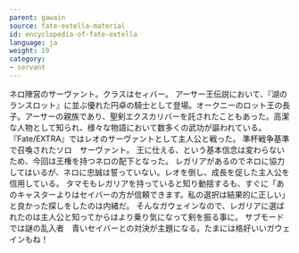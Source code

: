 ```yaml
---
parent: gawain
source: fate-extella-material
id: encyclopedia-of-fate-extella
language: ja
weight: 19
category:
- servant
---
```


ネロ陣営のサーヴァント。クラスはセィバー。
アーサー王伝説において、『湖のランスロット』に並ぶ優れた円卓の騎士として登場。オークニーのロット王の長子。アーサーの親族であり、聖剣エクスカリバーを託されたこともあった。高潔な人物として知られ、様々な物語において数多くの武功が謳われている。
『Fate/EXTRA』ではレオのサーヴァントとして主人公と戦った。
準杯戦争基準で召喚されたソロ　サーヴァント。
王に仕える、という基本信念は変わらないため、今回は王権を持つネロの配下となった。
レガリアがあるのでネロに協力してはいるが、ネロに忠誠は誓っていない。レオを倒し、成長を促した主人公を信用している。
タマモもレガリアを持っていると知り動揺するも、すぐに「あのキャスターよりはセイバーの方が信頼できます。私の選択は結果的に正しい」と良かった探しをしたのは内緒だ。
そんなガウェインなので、レガリアに選ばれたのは主人公と知ってからはより乗り気になって剣を振る事に。
サブモードでは謎の乱入者　青いセイバーとの対決が主題になる。たまには格好いいガウェインもね！
